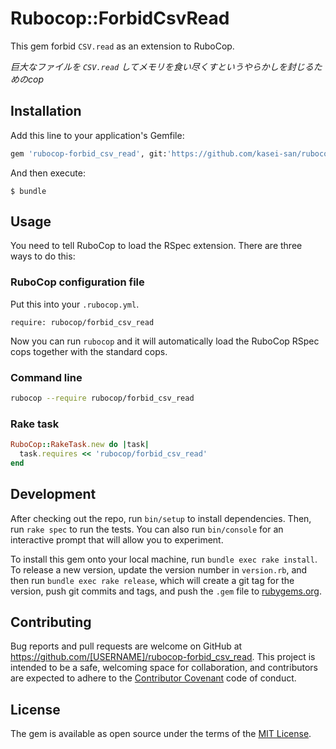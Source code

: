 # Rubocop::ForbidCsvRead

This gem forbid `CSV.read` as an extension to RuboCop.

_巨大なファイルを `CSV.read` してメモリを食い尽くすというやらかしを封じるためのcop_

## Installation

Add this line to your application's Gemfile:

```ruby
gem 'rubocop-forbid_csv_read', git:'https://github.com/kasei-san/rubocop-forbid_csv_read'
```

And then execute:

    $ bundle

## Usage

You need to tell RuboCop to load the RSpec extension. There are three
ways to do this:

### RuboCop configuration file

Put this into your `.rubocop.yml`.

```
require: rubocop/forbid_csv_read
```

Now you can run `rubocop` and it will automatically load the RuboCop RSpec
cops together with the standard cops.

### Command line

```bash
rubocop --require rubocop/forbid_csv_read
```

### Rake task

```ruby
RuboCop::RakeTask.new do |task|
  task.requires << 'rubocop/forbid_csv_read'
end
```

## Development

After checking out the repo, run `bin/setup` to install dependencies. Then, run `rake spec` to run the tests. You can also run `bin/console` for an interactive prompt that will allow you to experiment.

To install this gem onto your local machine, run `bundle exec rake install`. To release a new version, update the version number in `version.rb`, and then run `bundle exec rake release`, which will create a git tag for the version, push git commits and tags, and push the `.gem` file to [rubygems.org](https://rubygems.org).

## Contributing

Bug reports and pull requests are welcome on GitHub at https://github.com/[USERNAME]/rubocop-forbid_csv_read. This project is intended to be a safe, welcoming space for collaboration, and contributors are expected to adhere to the [Contributor Covenant](http://contributor-covenant.org) code of conduct.

## License

The gem is available as open source under the terms of the [MIT License](http://opensource.org/licenses/MIT).


